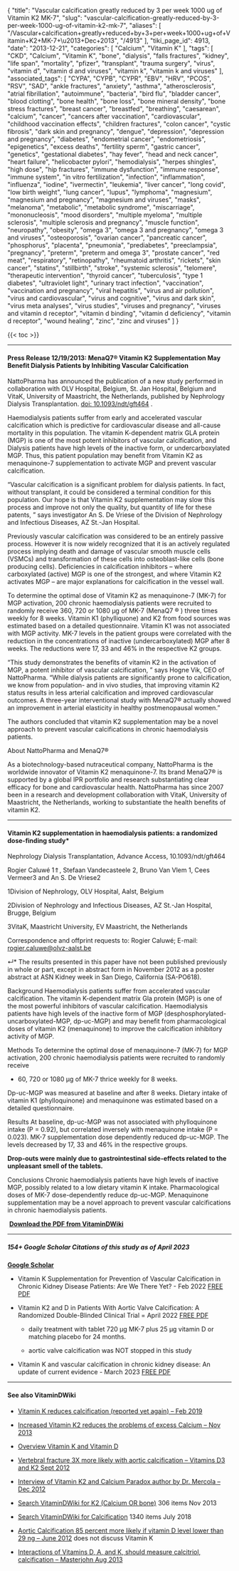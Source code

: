 {
    "title": "Vascular calcification greatly reduced by  3 per week 1000 ug of Vitamin K2 MK-7",
    "slug": "vascular-calcification-greatly-reduced-by-3-per-week-1000-ug-of-vitamin-k2-mk-7",
    "aliases": [
        "/Vascular+calcification+greatly+reduced+by+3+per+week+1000+ug+of+Vitamin+K2+MK-7+\u2013+Dec+2013",
        "/4913"
    ],
    "tiki_page_id": 4913,
    "date": "2013-12-21",
    "categories": [
        "Calcium",
        "Vitamin K"
    ],
    "tags": [
        "CKD",
        "Calcium",
        "Vitamin K",
        "bone",
        "dialysis",
        "falls fractures",
        "kidney",
        "life span",
        "mortality",
        "pfizer",
        "transplant",
        "trauma surgery",
        "virus",
        "vitamin d",
        "vitamin d and viruses",
        "vitamin k",
        "vitamin k and viruses"
    ],
    "associated_tags": [
        "CYPA",
        "CYPB",
        "CYPR",
        "EBV",
        "HRV",
        "PCOS",
        "RSV",
        "SAD",
        "ankle fractures",
        "anxiety",
        "asthma",
        "atherosclerosis",
        "atrial fibrillation",
        "autoimmune",
        "bacteria",
        "bird flu",
        "bladder cancer",
        "blood clotting",
        "bone health",
        "bone loss",
        "bone mineral density",
        "bone stress fractures",
        "breast cancer",
        "breastfed",
        "breathing",
        "caesarean",
        "calcium",
        "cancer",
        "cancers after vaccination",
        "cardiovascular",
        "childhood vaccination effects",
        "children fractures",
        "colon cancer",
        "cystic fibrosis",
        "dark skin and pregnancy",
        "dengue",
        "depression",
        "depression and pregnancy",
        "diabetes",
        "endometrial cancer",
        "endometriosis",
        "epigenetics",
        "excess deaths",
        "fertility sperm",
        "gastric cancer",
        "genetics",
        "gestational diabetes",
        "hay fever",
        "head and neck cancer",
        "heart failure",
        "helicobacter pylori",
        "hemodialysis",
        "herpes shingles",
        "high dose",
        "hip fractures",
        "immune dysfunction",
        "immune response",
        "immune system",
        "in vitro fertilization",
        "infection",
        "inflammation",
        "influenza",
        "iodine",
        "ivermectin",
        "leukemia",
        "liver cancer",
        "long covid",
        "low birth weight",
        "lung cancer",
        "lupus",
        "lymphoma",
        "magnesium",
        "magnesium and pregnancy",
        "magnesium and viruses",
        "masks",
        "melanoma",
        "metabolic",
        "metabolic syndrome",
        "miscarriage",
        "mononucleosis",
        "mood disorders",
        "multiple myeloma",
        "multiple sclerosis",
        "multiple sclerosis and pregnancy",
        "muscle function",
        "neuropathy",
        "obesity",
        "omega 3",
        "omega 3 and pregnancy",
        "omega 3 and viruses",
        "osteoporosis",
        "ovarian cancer",
        "pancreatic cancer",
        "phosphorus",
        "placenta",
        "pneumonia",
        "prediabetes",
        "preeclampsia",
        "pregnancy",
        "preterm",
        "preterm and omega 3",
        "prostate cancer",
        "red meat",
        "respiratory",
        "retinopathy",
        "rheumatoid arthritis",
        "rickets",
        "skin cancer",
        "statins",
        "stillbirth",
        "stroke",
        "systemic sclerosis",
        "telomere",
        "therapeutic intervention",
        "thyroid cancer",
        "tuberculosis",
        "type 1 diabetes",
        "ultraviolet light",
        "urinary tract infection",
        "vaccination",
        "vaccination and pregnancy",
        "viral hepatitis",
        "virus and air pollution",
        "virus and cardiovascular",
        "virus and cognitive",
        "virus and dark skin",
        "virus meta analyses",
        "virus studies",
        "viruses and pregnancy",
        "viruses and vitamin d receptor",
        "vitamin d binding",
        "vitamin d deficiency",
        "vitamin d receptor",
        "wound healing",
        "zinc",
        "zinc and viruses"
    ]
}


{{< toc >}}

---

#### Press Release 12/19/2013: MenaQ7® Vitamin K2 Supplementation May Benefit Dialysis Patients by Inhibiting Vascular Calcification

NattoPharma has announced the publication of a new study performed in collaboration with OLV Hospital, Belgium, St. Jan Hospital, Belgium and VitaK, University of Maastricht, the Netherlands, published by Nephrology Dialysis Transplantation. [doi: 10.1093/ndt/gft464](https://doi.org/10.1093/ndt/gft464) .

Haemodialysis patients suffer from early and accelerated vascular calcification which is predictive for cardiovascular disease and all-cause mortality in this population. The vitamin K-dependent matrix GLA protein (MGP) is one of the most potent inhibitors of vascular calcification, and Dialysis patients have high levels of the inactive form, or undercarboxylated MGP. Thus, this patient population may benefit from Vitamin K2 as menaquinone-7 supplementation to activate MGP and prevent vascular calcification.

“Vascular calcification is a significant problem for dialysis patients. In fact, without transplant, it could be considered a terminal condition for this population. Our hope is that Vitamin K2 supplementation may slow this process and improve not only the quality, but quantity of life for these patents, ” says investigator An S. De Vriese of the Division of Nephrology and Infectious Diseases, AZ St.-Jan Hospital.

Previously vascular calcification was considered to be an entirely passive process. However it is now widely recognized that it is an actively regulated process implying death and damage of vascular smooth muscle cells (VSMCs) and transformation of these cells into osteoblast-like cells (bone producing cells). Deficiencies in calcification inhibitors – where carboxylated (active) MGP is one of the strongest, and where Vitamin K2 activates MGP – are major explanations for calcification in the vessel wall.

To determine the optimal dose of Vitamin K2 as menaquinone-7 (MK-7) for MGP activation, 200 chronic haemodialysis patients were recruited to randomly receive 360, 720 or 1080 μg of MK-7 (MenaQ7 ® ) three times weekly for 8 weeks. Vitamin K1 (phylliquone) and K2 from food sources was estimated based on a detailed questionnaire. Vitamin K1 was not associated with MGP activity. MK-7 levels in the patient groups were correlated with the reduction in the concentrations of inactive (undercarboxylated) MGP after 8 weeks. The reductions were 17, 33 and 46% in the respective K2 groups.

“This study demonstrates the benefits of vitamin K2 in the activation of MGP, a potent inhibitor of vascular calcification, ” says Hogne Vik, CEO of NattoPharma. “While dialysis patients are significantly prone to calcification, we know from population- and in vivo studies, that improving vitamin K2 status results in less arterial calcification and improved cardiovascular outcomes. A three-year interventional study with MenaQ7® actually showed an improvement in arterial elasticity in healthy postmenopausal women.”

The authors concluded that vitamin K2 supplementation may be a novel approach to prevent vascular calcifications in chronic haemodialysis patients.

About NattoPharma and MenaQ7®

As a biotechnology-based nutraceutical company, NattoPharma is the worldwide innovator of Vitamin K2 menaquinone-7. Its brand MenaQ7® is supported by a global IPR portfolio and research substantiating clear efficacy for bone and cardiovascular health. NattoPharma has since 2007 been in a research and development collaboration with VitaK, University of Maastricht, the Netherlands, working to substantiate the health benefits of vitamin K2.

---

#### Vitamin K2 supplementation in haemodialysis patients: a randomized dose-finding study*

Nephrology Dialysis Transplantation,     Advance Access,     10.1093/ndt/gft464

Rogier Caluwé 1⇑,     Stefaan Vandecasteele 2,     Bruno Van Vlem 1,     Cees Vermeer3 and     An S. De Vriese2

1Division of Nephrology, OLV Hospital, Aalst, Belgium

2Division of Nephrology and Infectious Diseases, AZ St.-Jan Hospital, Brugge, Belgium

3VitaK, Maastricht University, EV Maastricht, the Netherlands

Correspondence and offprint requests to: Rogier Caluwé; E-mail: rogier.caluwe@olvz-aalst.be

↵* The results presented in this paper have not been published previously in whole or part, except in abstract form in November 2012 as a poster abstract at ASN Kidney week in San Diego, California (SA-PO618).

Background Haemodialysis patients suffer from accelerated vascular calcification. The vitamin K-dependent matrix Gla protein (MGP) is one of the most powerful inhibitors of vascular calcification. Haemodialysis patients have high levels of the inactive form of MGP (desphosphorylated-uncarboxylated-MGP, dp-uc-MGP) and may benefit from pharmacological doses of vitamin K2 (menaquinone) to improve the calcification inhibitory activity of MGP.

Methods To determine the optimal dose of menaquinone-7 (MK-7) for MGP activation, 200 chronic haemodialysis patients were recruited to randomly receive 

* 60, 720 or 1080 µg of MK-7 thrice weekly for 8 weeks. 

Dp-uc-MGP was measured at baseline and after 8 weeks. Dietary intake of vitamin K1 (phylloquinone) and menaquinone was estimated based on a detailed questionnaire.

Results At baseline, dp-uc-MGP was not associated with phylloquinone intake (P = 0.92), but correlated inversely with menaquinone intake (P = 0.023). MK-7 supplementation dose dependently reduced dp-uc-MGP. The levels decreased by 17, 33 and 46% in the respective groups. 

 **Drop-outs were mainly due to gastrointestinal side-effects related to the unpleasant smell of the tablets.** 

Conclusions Chronic haemodialysis patients have high levels of inactive MGP, possibly related to a low dietary vitamin K intake. Pharmacological doses of MK-7 dose-dependently reduce dp-uc-MGP. Menaquinone supplementation may be a novel approach to prevent vascular calcifications in chronic haemodialysis patients.

 **<i class="fas fa-file-pdf" style="margin-right: 0.3em;"></i><a href="https://d378j1rmrlek7x.cloudfront.net/attachments/jpeg/pfizer-batches.jpg">Download the PDF from VitaminDWiki </a>** 

---

##### 154+ Google Scholar Citations of this study as of April 2023

 **[Google Scholar](https://scholar.google.com/scholar?cites=12644875137224836962&as_sdt=5,48&sciodt=0,48&hl=en)** 

* Vitamin K Supplementation for Prevention of Vascular Calcification in Chronic Kidney Disease Patients: Are We There Yet? - Feb 2022 [FREE PDF](https://doi.org/10.3390/nu14050925)

* Vitamin K2 and D in Patients With Aortic Valve Calcification: A Randomized Double-Blinded Clinical Trial = April 2022 [FREE PDF](https://www.ahajournals.org/doi/full/10.1161/CIRCULATIONAHA.121.057008)

   * daily treatment with tablet 720 µg MK-7 plus 25 µg vitamin D or matching placebo for 24 months.

   * aortic valve calcification was NOT stopped in this study

* Vitamin K and vascular calcification in chronic kidney disease: An update of current evidence - March 2023 [FREE PDF](https://journals.lww.com/tcmj/Fulltext/2023/01000/Vitamin_K_and_vascular_calcification_in_chronic.7.aspx)

---

#### See also VitaminDWiki

* [Vitamin K reduces calcification (reported yet again) – Feb 2019](/tags/vitamin-k-reduces-calcification-reported-yet-again-feb-2019.html)

* [Increased Vitamin K2 reduces the problems of excess Calcium – Nov 2013](/posts/increased-vitamin-k2-reduces-the-problems-of-excess-calcium)

* [Overview Vitamin K and Vitamin D](/tags/overview-vitamin-k-and-vitamin-d.html)

* [Vertebral fracture 3X more likely with aortic calcification – Vitamins D3 and K2 Sept 2012](/posts/vertebral-fracture-3x-more-likely-with-aortic-calcification-vitamins-d3-and-k2)

* [Interview of Vitamin K2 and Calcium Paradox author by Dr. Mercola – Dec 2012](/posts/interview-of-vitamin-k2-and-calcium-paradox-author-by-dr-mercola)

* [Search VitaminDWiki for K2 (Calcium OR bone)](https://www.VitaminDWiki.com/Search+Results?hl=en&oe=UTF-8&ie=UTF-8&btnG=Google+Search&googles.x=0&googles.y=0&q=k2+%28Calcium+OR+bone%29&domains=VitaminDWiki.com&sitesearch=VitaminDWiki.com) 306 items Nov 2013

* [Search VitaminDWiki for Calcification](https://www.VitaminDWiki.com/Search+Results?hl=en&oe=UTF-8&ie=UTF-8&btnG=Google+Search&googles.x=0&googles.y=0&q=calcification&domains=VitaminDWiki.com&sitesearch=VitaminDWiki.com%20) 1340 items July 2018

* [Aortic Calcification 85 percent more likely if vitamin D level lower than 29 ng – June 2012](/posts/aortic-calcification-85-percent-more-likely-if-vitamin-d-level-lower-than-29-ng) does not discuss Vitamin K

* [Interactions of Vitamins D, A, and K, should measure calcitriol, calcification – Masterjohn Aug 2013](/posts/interactions-of-vitamins-d-a-and-k-should-measure-calcitriol-calcification-masterjohn)